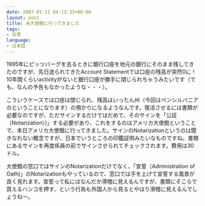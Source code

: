 ```yaml
---
date: 2007-01-11 04:13:33+00:00
layout: post
title: 米大使館に行ってきました
tags:
- 日常
language:
- 日本語
---
```


1995年にピッツバーグを去るときに銀行口座を地元の銀行にそのまま残してきたのですが、先日送られてきたAccount Statementでは口座の残高が突然0に！　10年間くらいactivityがないと銀行口座が勝手に閉じられちゃうみたいです（でも、なんの予告もなかったような・・・）。

こういうケースでは口座は閉じられ、残高はいったん州（今回はペンシルバニアのということになります）の預かりになるようなんです。復活させるには書類が必要なのですが、ただサインするだけではだめで、そのサインを「公証（Notarization）)」する必要があり、これをするのはアメリカ大使館ということで、本日アメリカ大使館に行ってきました。サインのNotarizationというのは聞きなれない概念ですが、日本でいうところの印鑑証明みたいなものですね。書類にあるサインを再度係員の前でサインさせられてチェックされます。費用は30ドル。

大使館の窓口ではサインのNotarizationだけでなく、「宣誓（Administration of Oath)」のNotarizationもやっているので、窓口では手を上げて宣誓する風景が良く見れます。宣誓って私にはなんだか滑稽に見えるんですが、書類にそこらで買えるハンコを押す、という行為も外国人から見るとやはり滑稽に見えるんでしょうねー。
